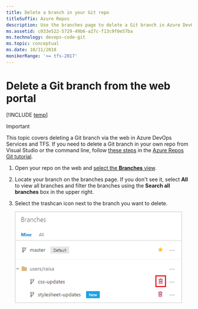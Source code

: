 ```yaml
---
title: Delete a branch in your Git repo
titleSuffix: Azure Repos
description: Use the branches page to delete a Git branch in Azure DevOps Services or Team Foundation Server
ms.assetid: c033e522-5729-49b6-a27c-f13c9f0e57ba
ms.technology: devops-code-git 
ms.topic: conceptual
ms.date: 10/11/2018
monikerRange: '>= tfs-2017'
---
```


# Delete a Git branch from the web portal

[!INCLUDE [temp](../includes/version-tfs-2017-cloud.md)]

>[!IMPORTANT]
> This topic covers deleting a Git branch via the web in Azure DevOps Services and TFS. If you need to delete a Git branch in your own repo from Visual Studio or the command line,
> follow [these steps](./delete-git-branch.md) in the [Azure Repos Git tutorial](gitworkflow.md).

1. Open your repo on the web and [select the **Branches** view](manage-your-branches.md).

2. Locate your branch on the branches page. If you don't see it, select **All** to view all branches and filter the branches using the **Search all branches** box in the upper right.

3. Select the trashcan icon next to the branch you want to delete. 

    ![Delete your branch in the Azure DevOps Services/TFS web portal](media/branches/delete_branch.png)

